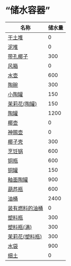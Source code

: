 # “储水容器”  
名称  |  储水量  
----  |  ----  
[干土堆](DirtPile.md)  |  0  
[泥堆](MudPile.md)  |  0  
[带孔椰子](CoconutPerforated.md)  |  300  
[风箱](Bellows.md)  |  0  
[水壶](Canteen.md)  |  600  
[陶碗](ClayBowl.md)  |  300  
[小陶罐](ClayJar.md)  |  150  
[茉莉花(陶罐)](ClayJarJasmine.md)  |  150  
[陶罐](ClayVase.md)  |  1200  
[椰壶](CoconutFlask.md)  |  0  
[神赐壶](CoconutFlaskAmbrosia.md)  |  0  
[椰子壳](CoconutShell.md)  |  300  
[烹饪锅](CookingPot.md)  |  600  
[铜瓶](CopperBottle.md)  |  600  
[铜罐](CopperJar.md)  |  150  
[釉面陶罐](GlazedVase.md)  |  900  
[葫芦瓶](GourdBottle.md)  |  600  
[油桶](Jerrycan.md)  |  2400  
[装有燃料的油桶](JerrycanFuel.md)  |  0  
[塑料瓶](PlasticBottle.md)  |  300  
[塑料瓶(满)](PlasticBottleFull.md)  |  300  
[茉莉花(塑料瓶)](PlasticBottleJasmine.md)  |  300  
[水袋](Waterskin.md)  |  900  
[细土](FineDirt.md)  |  0  
